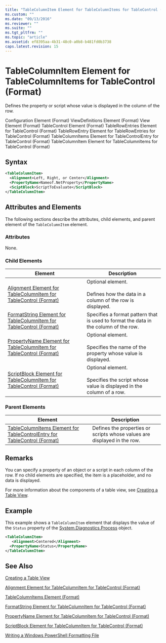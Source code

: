 ```yaml
---
title: "TableColumnItem Element for TableColumnItems for TableControl (Format) | Microsoft Docs"
ms.custom: ""
ms.date: "09/13/2016"
ms.reviewer: ""
ms.suite: ""
ms.tgt_pltfrm: ""
ms.topic: "article"
ms.assetid: ef8395aa-4b31-48c0-a0b8-b481fd0b3738
caps.latest.revision: 15
---
```

# TableColumnItem Element for TableColumnItems for TableControl (Format)

Defines the property or script whose value is displayed in the column of the row.

Configuration Element (Format)
ViewDefinitions Element (Format)
View Element (Format)
TableControl Element (Format)
TableRowEntries Element for TableControl (Format)
TableRowEntry Element for TableRowEntries for TableControl (Format)
TableColumnItems Element for TableControlEntry for TableControl (Format)
TableColumnItem Element for TableColumnItems for TableControl (Format)

## Syntax

```xml
<TableColumnItem>
  <Alignment>Left, Right, or Center</Alignment>
  <PropertyName>Nameof.NetProperty</PropertyName>
  <SciptBlock>ScriptToEvaluate</ScriptBlock>
</TableColumnItem>
```

## Attributes and Elements

The following sections describe the attributes, child elements, and parent element of the `TableColumnItem` element.

### Attributes

None.

### Child Elements

|Element|Description|
|-------------|-----------------|
|[Alignment Element for TableColumnItem for TableControl (Format)](./alignment-element-for-tablecolumnitem-for-tablecontrol-format.md)|Optional element.<br /><br /> Defines how the data in a column of the row is displayed.|
|[FormatString Element for TableColumnItem for TableControl (Format)](./formatstring-element-for-tablecolumnitem-for-tablecontrol-format.md)|Specifies a format pattern that is used to format the data in the column of the row.|
|[PropertyName Element for TableColumnItem for TableControl (Format)](./propertyname-element-for-tablecolumnitem-for-tablecontrol-format.md)|Optional element.<br /><br /> Specifies the name of the property whose value is displayed.|
|[ScriptBlock Element for TableColumnItem for TableControl (Format)](./scriptblock-element-for-tablecolumnitem-for-tablecontrol-format.md)|Optional element.<br /><br /> Specifies the script whose value is displayed in the column of a row.|

### Parent Elements

|Element|Description|
|-------------|-----------------|
|[TableColumnItems Element for TableControlEntry for TableControl (Format)](./tablecolumnitems-element-for-tablerowentry-for-tablecontrol-format.md)|Defines the properties or scripts whose values are displayed in the row.|

## Remarks

You can specify a property of an object or a script in each column of the row. If no child elements are specified, the item is a placeholder, and no data is displayed.

For more information about the components of a table view, see [Creating a Table View](./creating-a-table-view.md).

## Example

This example shows a `TableColumnItem` element that displays the value of the `Status` property of the [System.Diagnostics.Process](/dotnet/api/System.Diagnostics.Process) object.

```xml
<TableColumnItem>
   <Alignment>Centered</Alignment>
  <PropertyName>Status</PropertyName>
</TableColumnItem>

```

## See Also

[Creating a Table View](./creating-a-table-view.md)

[Alignment Element for TableColumnItem for TableControl (Format)](./alignment-element-for-tablecolumnitem-for-tablecontrol-format.md)

[TableColumnItems Element (Format)](./tablecolumnitems-element-for-tablerowentry-for-tablecontrol-format.md)

[FormatString Element for TableColumnItem for TableControl (Format)](./formatstring-element-for-tablecolumnitem-for-tablecontrol-format.md)

[PropertyName Element for TableColumnItem for TableControl (Format)](./propertyname-element-for-tablecolumnitem-for-tablecontrol-format.md)

[ScriptBlock Element for TableColumnItem for TableControl (Format)](./scriptblock-element-for-tablecolumnitem-for-tablecontrol-format.md)

[Writing a Windows PowerShell Formatting File](./writing-a-powershell-formatting-file.md)
